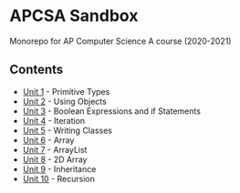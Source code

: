 # APCSA Sandbox
Monorepo for AP Computer Science A course (2020-2021)

## Contents
- [Unit 1](./unit1) - Primitive Types
- [Unit 2](./unit2) - Using Objects
- [Unit 3](./unit3) - Boolean Expressions and if Statements
- [Unit 4](#) - Iteration
- [Unit 5](./unit5) - Writing Classes
- [Unit 6](./unit6) - Array
- [Unit 7](./unit7) - ArrayList
- [Unit 8](./unit8) - 2D Array
- [Unit 9](./unit9) - Inheritance
- [Unit 10](#) - Recursion
